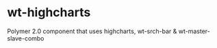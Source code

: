 # wt-highcharts
Polymer 2.0 component that uses highcharts, wt-srch-bar &amp; wt-master-slave-combo
